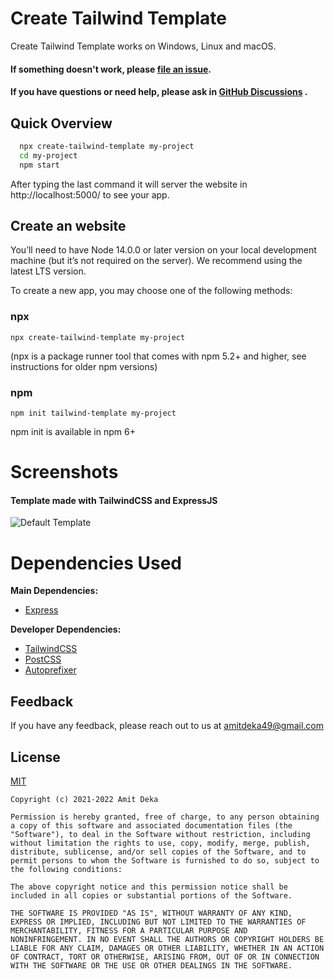 # Create Tailwind Template

Create Tailwind Template works on Windows, Linux and macOS.

#### If something doesn't work, please [file an issue](https://github.com/AmitDeka/create-tailwind-template/issues).

#### If you have questions or need help, please ask in [GitHub Discussions](https://github.com/AmitDeka/create-tailwind-template/discussions) .

## Quick Overview

```bash
  npx create-tailwind-template my-project
  cd my-project
  npm start
```

After typing the last command it will server the website in http://localhost:5000/ to see your app.

## Create an website

You’ll need to have Node 14.0.0 or later version on your local development machine (but it’s not required on the server). We recommend using the latest LTS version.

To create a new app, you may choose one of the following methods:

### npx

```
npx create-tailwind-template my-project
```

(npx is a package runner tool that comes with npm 5.2+ and higher, see instructions for older npm versions)

### npm

```
npm init tailwind-template my-project
```

npm init <initializer> is available in npm 6+

# Screenshots

#### Template made with TailwindCSS and ExpressJS

![Default Template](https://ik.imagekit.io/eh7avbardem/Tailwind_CSS_-_H_vs0N0b7V5p.png?ik-sdk-version=javascript-1.4.3&updatedAt=1670926794658)

# Dependencies Used

**Main Dependencies:**

- [Express](https://www.npmjs.com/package/express)

**Developer Dependencies:**

- [TailwindCSS](https://www.npmjs.com/package/tailwindcss)
- [PostCSS](https://www.npmjs.com/package/postcss)
- [Autoprefixer](https://www.npmjs.com/package/autoprefixer)

## Feedback

If you have any feedback, please reach out to us at amitdeka49@gmail.com

## License

[MIT](https://choosealicense.com/licenses/mit/)

```
Copyright (c) 2021-2022 Amit Deka

Permission is hereby granted, free of charge, to any person obtaining
a copy of this software and associated documentation files (the
"Software"), to deal in the Software without restriction, including
without limitation the rights to use, copy, modify, merge, publish,
distribute, sublicense, and/or sell copies of the Software, and to
permit persons to whom the Software is furnished to do so, subject to
the following conditions:

The above copyright notice and this permission notice shall be
included in all copies or substantial portions of the Software.

THE SOFTWARE IS PROVIDED "AS IS", WITHOUT WARRANTY OF ANY KIND,
EXPRESS OR IMPLIED, INCLUDING BUT NOT LIMITED TO THE WARRANTIES OF
MERCHANTABILITY, FITNESS FOR A PARTICULAR PURPOSE AND
NONINFRINGEMENT. IN NO EVENT SHALL THE AUTHORS OR COPYRIGHT HOLDERS BE
LIABLE FOR ANY CLAIM, DAMAGES OR OTHER LIABILITY, WHETHER IN AN ACTION
OF CONTRACT, TORT OR OTHERWISE, ARISING FROM, OUT OF OR IN CONNECTION
WITH THE SOFTWARE OR THE USE OR OTHER DEALINGS IN THE SOFTWARE.
```
